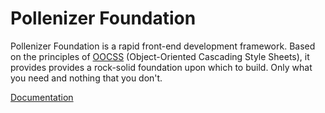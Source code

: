 # Pollenizer Foundation

Pollenizer Foundation is a rapid front-end development framework. Based on the principles of [OOCSS](https://github.com/stubbornella/oocss/wiki) (Object-Oriented Cascading Style Sheets), it provides provides a rock-solid foundation upon which to build. Only what you need and nothing that you don't.

[Documentation](https://github.com/Pollenizer/Foundation/wiki)